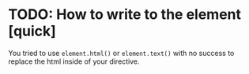 # TODO: How to write to the element [quick]

You tried to use `element.html()` or `element.text()` with no success to replace the html inside of your
directive.


